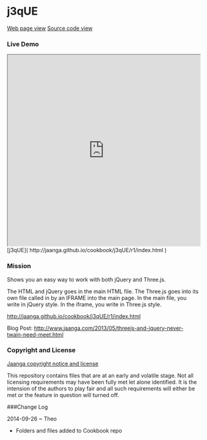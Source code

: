 j3qUE
======
[Web page view]( http://jaanga.github.io/cookbook/j3qUE/)
[Source code view]( https://github.com/jaanga/cookbook/tree/gh-pages/j3qUE/ )

### Live Demo

<iframe src="http://jaanga.github.io/cookbook/j3qUE/r1/index.html" width=100% height=500px class='overview' >
There is an `iframe` here. It is not visible when viewed on github.com/cookbook. To view, please go to jaanga.github.io.
</iframe>
[j3qUE]( http://jaanga.github.io/cookbook/j3qUE/r1/index.html )


### Mission
Shows you an easy way to work with both jQuery and Three.js. 


The HTML and jQuery goes in the main HTML file. The Three.js goes into its own file called in by an IFRAME into the main page. 
In the main file, you write in jQuery style. In the iframe, you write in Three.js style.

<http://jaanga.github.io/cookbook/j3qUE/r1/index.html>

Blog Post: <http://www.jaanga.com/2013/05/threejs-and-jquery-never-twain-need-meet.html>

### Copyright and License

[Jaanga copyright notice and license]( https://github.com/jaanga/jaanga.github.io/blob/master/jaanga-copyright-and-mit-license.md )

This repository contains files that are  at an early and volatile stage. Not all licensing requirements may have been fully met let alone identified. It is the intension of the authors to play fair and all such requirements will either be met or the feature in question will turned off.


###Change Log

2014-09-26 ~ Theo
* Folders and files added to Cookbook repo